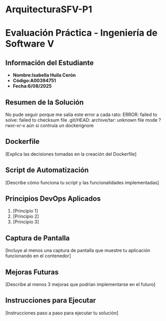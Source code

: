 # ArquitecturaSFV-P1

# Evaluación Práctica - Ingeniería de Software V

## Información del Estudiante
- **Nombre:Isabella Huila Cerón**
- **Código:A00394751**
- **Fecha:6/08/2025**

## Resumen de la Solución
No pude seguir porque me salía este error a cada rato: 
ERROR: failed to solve: failed to checksum file .git/HEAD: archive/tar: unknown file mode ?rwxr-xr-x
aún si contruía un dockerignore

## Dockerfile
[Explica las decisiones tomadas en la creación del Dockerfile]

## Script de Automatización
[Describe cómo funciona tu script y las funcionalidades implementadas]

## Principios DevOps Aplicados
1. [Principio 1]
2. [Principio 2]
3. [Principio 3]

## Captura de Pantalla
[Incluye al menos una captura de pantalla que muestre tu aplicación funcionando en el contenedor]

## Mejoras Futuras
[Describe al menos 3 mejoras que podrían implementarse en el futuro]

## Instrucciones para Ejecutar
[Instrucciones paso a paso para ejecutar tu solución]
